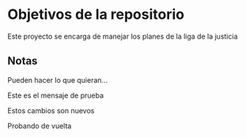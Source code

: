 # Objetivos de la repositorio

Este proyecto se encarga de manejar los planes de la liga de la justicia


## Notas
Pueden hacer lo que quieran...

Este es el mensaje de prueba

Estos cambios son nuevos

Probando de vuelta

